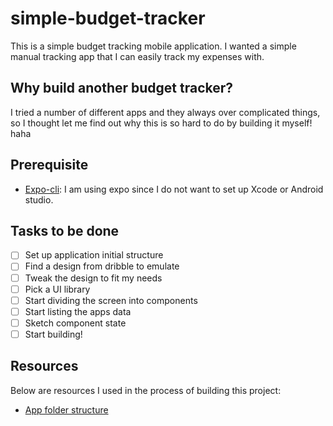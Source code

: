 # simple-budget-tracker

This is a simple budget tracking mobile application. I wanted a simple manual tracking app that I can easily track my expenses with. 

## Why build another budget tracker?

I tried a number of different apps and they always over complicated things, so I thought let me find out why this is so hard to do by building it myself! haha

## Prerequisite

- [Expo-cli](https://docs.expo.dev/workflow/expo-cli/#:~:text=Expo%20CLI%20is%20a%20command,your%20app%20in%20a%20simulator): I am using expo since I do not want to set up Xcode or Android studio.

## Tasks to be done

- [ ] Set up application initial structure
- [ ] Find a design from dribble to emulate
- [ ] Tweak the design to fit my needs
- [ ] Pick a UI library
- [ ] Start dividing the screen into components
- [ ] Start listing the apps data
- [ ] Sketch component state
- [ ] Start building!

## Resources

Below are resources I used in the process of building this project:

- [App folder structure](https://cheesecakelabs.com/blog/efficient-way-structure-react-native-projects/)
